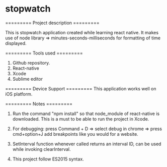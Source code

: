 # stopwatch

========= Project description ========= 

This is stopwatch application created while learning react native.
It makes use of node library => minutes-seconds-milliseconds for formatting of time displayed.

========= Tools used =========
1. Github repository. 
2. React-native
3. Xcode
4. Sublime editor

========= Device Support =========
This application works well on iOS platform.

========= Notes =========
1. Run the command "npm install" so that node_module of react-native is downloaded. 
   This is a must to be able to run the project in Xcode.

2. For debugging: press Command + D => select debug in chrome => press cmd+option+J 
add breakpoints like you would for a website.

3. SetInterval function whenever called returns an interval ID, can be used while invoking clearInterval.

4. This project follow ES2015 syntax.
